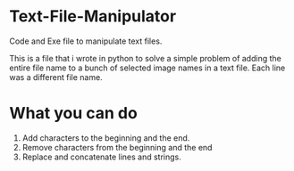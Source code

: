 # Text-File-Manipulator
Code and Exe file to manipulate text files.

This is a file that i wrote in python to solve a simple problem of adding the entire file name to a bunch of selected image names in a text file.
Each line was a different file name.

# What you can do

1. Add characters to the beginning and the end.
2. Remove characters from the beginning and the end
3. Replace and concatenate lines and strings.
